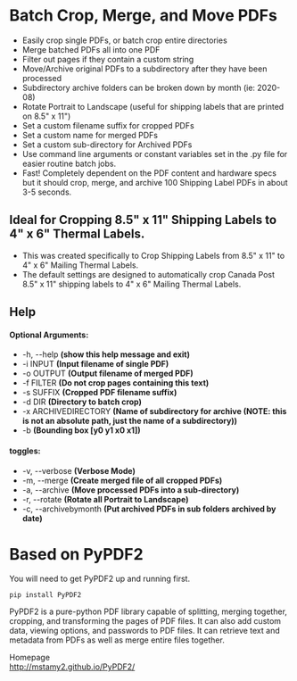 # Batch Crop, Merge, and Move PDFs

- Easily crop single PDFs, or batch crop entire directories
- Merge batched PDFs all into one PDF
- Filter out pages if they contain a custom string
- Move/Archive original PDFs to a subdirectory after they have been processed
- Subdirectory archive folders can be broken down by month (ie: 2020-08)
- Rotate Portrait to Landscape (useful for shipping labels that are printed on 8.5" x 11")
- Set a custom filename suffix for cropped PDFs
- Set a custom name for merged PDFs
- Set a custom sub-directory for Archived PDFs
- Use command line arguments or constant variables set in the .py file for easier routine batch jobs.
- Fast! Completely dependent on the PDF content and hardware specs but it should crop, merge, and archive 100 Shipping Label PDFs in about 3-5 seconds.

## Ideal for Cropping 8.5" x 11" Shipping Labels to 4" x 6" Thermal Labels.

- This was created specifically to Crop Shipping Labels from 8.5" x 11" to 4" x 6" Mailing Thermal Labels.
- The default settings are designed to automatically crop Canada Post 8.5" x 11" shipping labels to 4" x 6" Mailing Thermal Labels.

## Help

#### Optional Arguments:
- -h, --help **(show this help message and exit)**
- -i INPUT **(Input filename of single PDF)**
- -o OUTPUT **(Output filename of merged PDF)**
- -f FILTER **(Do not crop pages containing this text)**
- -s SUFFIX **(Cropped PDF filename suffix)**
- -d DIR **(Directory to batch crop)**
- -x ARCHIVEDIRECTORY **(Name of subdirectory for archive (NOTE: this is not an absolute path, just the name of a subdirectory))**
- -b **(Bounding box [y0 y1 x0 x1])**

#### toggles:                
- -v, --verbose         **(Verbose Mode)**
- -m, --merge           **(Create merged file of all cropped PDFs)**
- -a, --archive         **(Move processed PDFs into a sub-directory)**
- -r, --rotate          **(Rotate all Portrait to Landscape)**
- -c, --archivebymonth  **(Put archived PDFs in sub folders archived by date)**                

# Based on PyPDF2

You will need to get PyPDF2 up and running first.

`pip install PyPDF2`

PyPDF2 is a pure-python PDF library capable of splitting, merging together, cropping, and transforming the pages of PDF files. It can also add custom data, viewing options, and passwords to PDF files. It can retrieve text and metadata from PDFs as well as merge entire files together.

Homepage  
http://mstamy2.github.io/PyPDF2/
